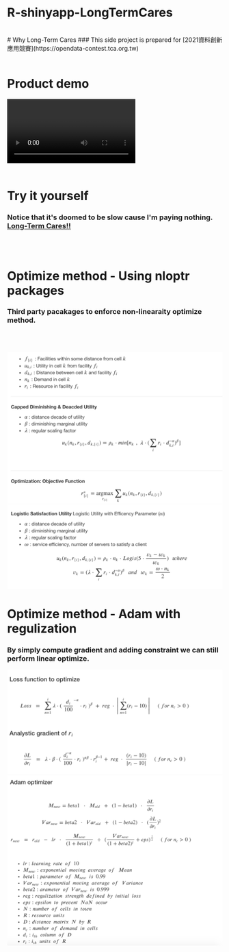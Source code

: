 


# R-shinyapp-LongTermCares
<br>
# Why Long-Term Cares
### This side project is prepared for 
[2021資料創新應用競賽](https://opendata-contest.tca.org.tw)
<br>
<br>

# Product demo
![Product](https://user-images.githubusercontent.com/67900956/117104847-6d537480-adaf-11eb-8e79-be2ff9f374d8.mp4)
<br>
<br>

# Try it yourself
### Notice that it's doomed to be slow cause I'm paying nothing. [Long-Term Cares!!](https://goverment.shinyapps.io/shinyapp/)

<br>
<br>

# Optimize method - Using nloptr packages
### Third party pacakages to enforce non-linearaity optimize method.

<br>
<br>

![nonli_optimize method](/images/nonlinear_normal.png)
![nonli_optimize params](/images/nonlinear_logistic.png)
# Optimize method - Adam with regulization
### By simply compute gradient and adding constraint we can still perform linear optimize.
![li_optimize method](/images/linear_loss_grad.png)
![li_optimize params](/images/linear_optimizer.png)
